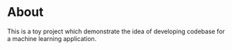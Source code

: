 # About
This is a toy project which demonstrate the idea of developing codebase for a machine learning application. 
